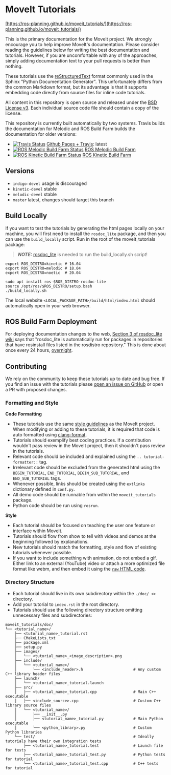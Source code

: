 # MoveIt Tutorials

[https://ros-planning.github.io/moveit_tutorials/](https://ros-planning.github.io/moveit_tutorials/)

This is the primary documentation for the MoveIt project. We strongly encourage you to help improve MoveIt's documentation. Please consider reading the guidelines below for writing the best documentation and tutorials. However, if you are uncomfortable with any of the approaches, simply adding documentation text to your pull requests is better than nothing.

These tutorials use the [reStructuredText](http://www.sphinx-doc.org/en/stable/rest.html) format commonly used in the Sphinx "Python Documentation Generator". This unfortunately differs from the common Markdown format, but its advantage is that it supports embedding code directly from source files for inline code tutorials.

All content in this repository is open source and released under the [BSD License v3](https://opensource.org/licenses/BSD-3-Clause). Each individual source code file should contain a copy of the license.

This repository is currently built automatically by two systems. Travis builds the documentation for Melodic and ROS Build Farm builds the documentation for older versions:
- [![Travis Status](https://travis-ci.org/ros-planning/moveit_tutorials.svg?branch=master)](https://travis-ci.org/ros-planning/moveit_tutorials) [Github Pages + Travis](https://ros-planning.github.io/moveit_tutorials/): latest
- [![ROS Melodic Build Farm Status](http://build.ros.org/buildStatus/icon?job=Mdoc__moveit_tutorials__ubuntu_bionic_amd64)](http://build.ros.org/job/Mdoc__moveit_tutorials__ubuntu_bionic_amd64/) [ROS Melodic Build Farm](http://docs.ros.org/melodic/api/moveit_tutorials/html/)
- [![ROS Kinetic Build Farm Status](http://build.ros.org/buildStatus/icon?job=Kdoc__moveit_tutorials__ubuntu_xenial_amd64)](http://build.ros.org/job/Kdoc__moveit_tutorials__ubuntu_xenial_amd64/) [ROS Kinetic Build Farm](http://docs.ros.org/kinetic/api/moveit_tutorials/html/)

## Versions

- ``indigo-devel`` usage is discouraged
- ``kinetic-devel`` stable
- ``melodic-devel`` stable
- ``master`` latest, changes should target this branch

## Build Locally

If you want to test the tutorials by generating the html pages locally on your machine, you will first need to install the `rosdoc_lite` package, and then you can use the ``build_locally`` script.
Run in the root of the moveit_tutorials package:

> **_NOTE:_**  [rosdoc_lite](https://wiki.ros.org/rosdoc_lite) is needed to run the build_locally.sh script!

    export ROS_DISTRO=kinetic # 16.04
    export ROS_DISTRO=melodic # 18.04
    export ROS_DISTRO=noetic  # 20.04

    sudo apt install ros-$ROS_DISTRO-rosdoc-lite
    source /opt/ros/$ROS_DISTRO/setup.bash
    ./build_locally.sh

The local website ``<LOCAL_PACKAGE_PATH>/build/html/index.html`` should automatically open in your web browser.

## ROS Build Farm Deployment

For deploying documentation changes to the web, [Section 3 of rosdoc_lite wiki](http://wiki.ros.org/rosdoc_lite) says that "rosdoc_lite is automatically run for packages in repositories that have rosinstall files listed in the rosdistro repository." This is done about once every 24 hours, [overnight](http://wiki.ros.org/rosdistro/Tutorials/Indexing%20Your%20ROS%20Repository%20for%20Documentation%20Generation).

## Contributing

We rely on the community to keep these tutorials up to date and bug free. If you find an issue with the tutorials please [open an issue on GitHub](https://github.com/ros-planning/moveit_tutorials/issues/new) or open a PR with proposed changes.

### Formatting and Style

**Code Formatting**

* These tutorials use the same [style guidelines](http://moveit.ros.org/documentation/contributing/code/) as the MoveIt project. When modifying or adding to these tutorials, it is required that code is auto formatted using [clang-format](http://moveit.ros.org/documentation/contributing/code/).
* Tutorials should exemplify best coding practices. If a contribution wouldn't pass review in the MoveIt project, then it shouldn't pass review in the tutorials.
* Relevant code should be included and explained using the ``.. tutorial-formatter::`` tag.
* Irrelevant code should be excluded from the generated html using the ``BEGIN_TUTORIAL``, ``END_TUTORIAL``, ``BEGIN_SUB_TUTORIAL``, and ``END_SUB_TUTORIAL`` tags.
* Whenever possible, links should be created using the ``extlinks`` dictionary defined in ``conf.py``.
* All demo code should be runnable from within the ``moveit_tutorials`` package.
* Python code should be run using ``rosrun``.

**Style**

* Each tutorial should be focused on teaching the user one feature or interface within MoveIt.
* Tutorials should flow from show to tell with videos and demos at the beginning followed by explanations.
* New tutorials should match the formatting, style and flow of existing tutorials whenever possible.
* If you want to include something with animation, do not embed a gif. Either link to an external (YouTube) video or attach a more optimized file format like webm, and then embed it using the [`raw` HTML code](https://docutils.sourceforge.io/docs/ref/rst/directives.html#raw-data-pass-through).

### Directory Structure

* Each tutorial should live in its own subdirectory within the `./doc/ <>` directory.
* Add your tutorial to `index.rst` in the root directory.
* Tutorials should use the following directory structure omitting unnecessary files and subdirectories:

```
moveit_tutorials/doc/
└── <tutorial_name>/
    ├── <tutorial_name>_tutorial.rst
    ├── CMakeLists.txt
    ├── package.xml
    ├── setup.py
    ├── images/
    │   └── <tutorial_name>_<image_description>.png
    ├── include/
    │   └── <tutorial_name>/
    │       └── <include_header>.h                      # Any custom C++ library header files
    ├── launch/
    │   └── <tutorial_name>_tutorial.launch
    ├── src/
    │   ├── <tutorial_name>_tutorial.cpp                # Main C++ executable
    │   ├── <include_source>.cpp                        # Custom C++ library source files
    │   └── <tutorial_name>/
    │       ├── __init__.py
    │       ├── <tutorial_name>_tutorial.py             # Main Python executable
    │       └── <python_library>.py                     # Custom Python libraries
    └── test/                                           # Ideally tutorials have their own integration tests
        ├── <tutorial_name>_tutorial.test               # Launch file for tests
        ├── <tutorial_name>_tutorial_test.py            # Python tests for tutorial
        └── <tutorial_name>_tutorial_test.cpp           # C++ tests for tutorial
```
